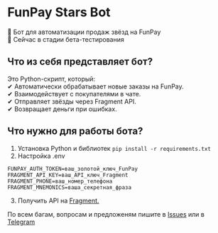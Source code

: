 # FunPay Stars Bot
🚀 Бот для автоматизации продаж звёзд на FunPay  
📌 Сейчас в стадии бета-тестирования
      
      
## Что из себя представляет бот?  
Это Python-скрипт, который:  
✔ Автоматически обрабатывает новые заказы на FunPay.  
✔ Взаимодействует с покупателями в чате.  
✔ Отправляет звёзды через Fragment API.  
✔ Возвращает деньги при ошибках.  
  
## Что нужно для работы бота?  
1. Установка Python и библиотек
```pip install -r requirements.txt```
2. Настройка .env
```
FUNPAY_AUTH_TOKEN=ваш_золотой_ключ_FunPay  
FRAGMENT_API_KEY=ваш_API_ключ_Fragment  
FRAGMENT_PHONE=ваш_номер_телефона  
FRAGMENT_MNEMONICS=ваша_секретная_фраза
```
3. Получить API на [Fragment.](https://fragment-api.com/)
   
По всем багам, вопросам и предложеням пишите в [Issues](https://github.com/tinechelovec/Funpay-Telegram-Stars/issues) или в [Telegram](https://t.me/tinechelovec)
